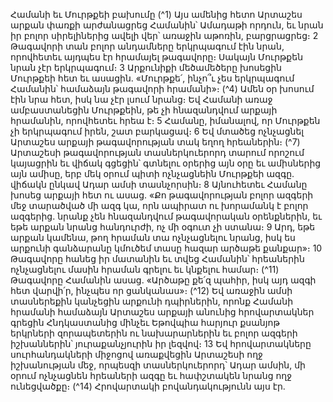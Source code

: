 
Համանի եւ Մուրթքեի բախումը
(^1) Այս ամենից հետո Արտաշես արքան փառքի արժանացրեց Համանին՝ Ամադաթի որդուն, եւ նրան իր բոլոր
սիրելիներից ավելի վեր՝ առաջին աթոռին, բարցրացրեց։ 2 Թագավորի տան բոլոր անդամները երկրպագում էին նրան,
որովհետեւ այդպես էր հրամայել թագավորը։ Սակայն Մուրթքեն նրան չէր երկրպագում։ 3 Արքունիքի մեծամեծերը
խոսեցին Մուրթքեի հետ եւ ասացին. «Մուրթքե՛, ինչո՞ւ չես երկրպագում Համանին՝ համաձայն թագավորի հրամանի»։
(^4) Ամեն օր խոսում էին նրա հետ, իսկ նա չէր լսում նրանց։ Եվ Համանի առաջ ամբաստանեցին Մուրթքեին, թե չի
հնազանդվում արքայի հրամանին, որովհետեւ հրեա է։ 5 Համանը, իմանալով, որ Մուրթքեն չի երկրպագում իրեն, շատ
բարկացավ։ 6 Եվ մտածեց ոչնչացնել Արտաշես արքայի թագավորության տակ եղող հրեաներին։
(^7) Արտաշեսի թագավորության տասներկուերորդ տարում որոշում կայացրին եւ վիճակ գցեցին՝ գտնելու օրերից այն
օրը եւ ամիսներից այն ամիսը, երբ մեկ օրում պիտի ոչնչացնեին Մուրթքեի ազգը. վիճակն ընկավ Ադար ամսի
տասնչորսին։ 8 Այնուհետեւ Համանը խոսեց արքայի հետ ու ասաց. «Քո թագավորության բոլոր ազգերի մեջ տարածված
մի ազգ կա, որն ապիրատ ու խորամանկ է բոլոր ազգերից. նրանք չեն հնազանդվում թագավորական օրենքներին, եւ
եթե արքան նրանց հանդուրժի, ոչ մի օգուտ չի ստանա։ 9 Արդ, եթե արքան կամենա, թող հրաման տա ոչնչացնելու
նրանց, իսկ ես արքունի գանձարանը կմուծեմ տասը հազար արծաթե քանքար»։ 10 Թագավորը հանեց իր մատանին եւ
տվեց Համանին՝ հրեաներին ոչնչացնելու մասին հրաման գրելու եւ կնքելու համար։
(^11) Թագավորը Համանին ասաց. «Արծաթը քե՛զ պահիր, իսկ այդ ազգի հետ վարվի՛ր, ինչպես որ ցանկանաս»։
(^12) Եվ առաջին ամսի տասներեքին կանչեցին արքունի դպիրներին, որոնք Համանի հրամանի համաձայն Արտաշես
արքայի անունից հրովարտակներ գրեցին Հնդկաստանից մինչեւ Եթովպիա հարյուր քսանյոթ երկրների զորապետերին
ու նախարարներին եւ բոլոր ազգերի իշխաններին՝ յուրաքանչյուրին իր լեզվով։ 13 Եվ հրովարտակները սուրհանդակների
միջոցով առաքվեցին Արտաշեսի ողջ իշխանության մեջ, որպեսզի տասներկուերորդ՝ Ադար ամսին, մի օրում ոչնչացնեն
հրեաների ազգը եւ հափշտակեն նրանց ողջ ունեցվածքը։
(^14) Հրովարտակի բովանդակությունն այս էր.
